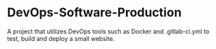 # DevOps-Software-Production
A project that utilizes DevOps tools such as Docker and .gitlab-ci.yml to test, build and deploy a small website.
